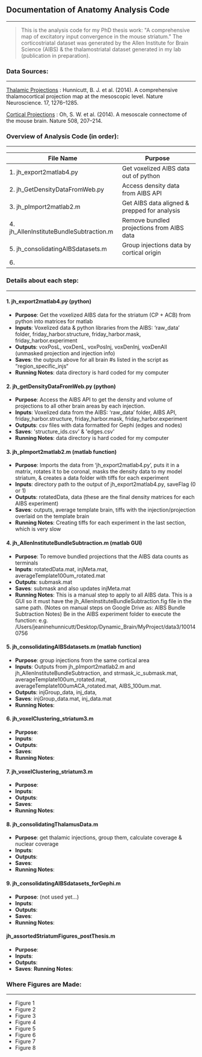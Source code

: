 ## Documentation of Anatomy Analysis Code
---
> This is the analysis code for my PhD thesis work: "A comprehensive map of excitatory input convergence in the mouse striatum." The corticostriatal dataset was generated by the Allen Institute for Brain Science (AIBS) & the thalamostriatal dataset generated in my lab (publication in preparation).

### Data Sources:
---
[Thalamic Projections](http://digitalcollections.ohsu.edu/projectionmap)
: Hunnicutt, B. J. et al. (2014). A comprehensive thalamocortical projection map at the mesoscopic level. Nature Neuroscience. 17, 1276–1285.

[Cortical Projections](http://connectivity.brain-map.org/projection)
: Oh, S. W. et al. (2014). A mesoscale connectome of the mouse brain. Nature 508, 207–214.



### Overview of Analysis Code (in order):
---
| File Name					|	Purpose
| ----------------------------------|-------------
| 1. jh_export2matlab4.py			|	Get voxelized AIBS data out of python
| 2. jh_GetDensityDataFromWeb.py	|	Access density data from AIBS API
| 3. jh_pImport2matlab2.m			|	Get AIBS data aligned & prepped for analysis
| 4. jh_AllenInstituteBundleSubtraction.m	|	Remove bundled projections from AIBS data
| 5. jh_consolidatingAIBSdatasets.m	|	Group injections data by cortical origin
| 6. 

	 
### Details about each step:
---
#### 1. jh_export2matlab4.py (python)
* __Purpose__: Get the voxelized AIBS data for the striatum (CP + ACB) from python into matrices for matlab
* __Inputs__: Voxelized data & python libraries from the AIBS: ‘raw_data’ folder, friday_harbor.structure, friday_harbor.mask, friday_harbor.experiment 
* __Outputs__: voxPosL, voxDenL, voxPosInj, voxDenInj, voxDenAll (unmasked projection and injection info)
* __Saves__: the outputs above for all brain #s listed in the script as “region_specific_injs“
* __Running Notes__: data directory is hard coded for my computer

#### 2. jh_getDensityDataFromWeb.py (python) 
* __Purpose__:  Access the AIBS API to get the density and volume of projections to all other brain areas by each injection.
* __Inputs__: Voxelized data from the AIBS: ‘raw_data’ folder, AIBS API, friday_harbor.structure, friday_harbor.mask, friday_harbor.experiment
* __Outputs__: csv files with data formatted for Gephi (edges and nodes)
* __Saves__: 'structure_ids.csv' & 'edges.csv'
* __Running Notes__: data directory is hard coded for my computer

#### 3. jh_pImport2matlab2.m (matlab function)
* __Purpose__: Imports the data from ‘jh_export2matlab4.py’, puts it in a matrix, rotates it to be coronal, masks the density data to my model striatum, & creates a data folder with tiffs for each experiment
* __Inputs__: directory path to the output of jh_export2matlab4.py, saveFlag (0 or 1)
* __Outputs__: rotatedData, data (these are the final density matrices for each AIBS experiment)
* __Saves__: outputs, average template brain, tiffs with the injection/projection overlaid on the template brain
* __Running Notes__: Creating tiffs for each experiment in the last section, which is very slow

#### 4. jh_AllenInstituteBundleSubtraction.m (matlab GUI)
* __Purpose__: To remove bundled projections that the AIBS data counts as terminals
* __Inputs__: rotatedData.mat, injMeta.mat, averageTemplate100um_rotated.mat
* __Outputs__: submask.mat
* __Saves__: submask and also updates injMeta.mat
* __Running Notes__: This is a manual step to apply to all AIBS data. This is a GUI so it must have 
the jh_AllenInstituteBundleSubtraction.fig file in the same path. (Notes on manual steps on Google Drive as: AIBS Bundle Subtraction Notes)
Be in the AIBS experiment folder to execute the function: e.g. /Users/jeaninehunnicutt/Desktop/Dynamic_Brain/MyProject/data3/100140756

#### 5. jh_consolidatingAIBSdatasets.m (matlab function)
* __Purpose__: group injections from the same cortical area
* __Inputs__: Outputs from jh_pImport2matlab2.m and jh_AllenInstituteBundleSubtraction, and strmask_ic_submask.mat, averageTemplate100um_rotated.mat, averageTemplate100umACA_rotated.mat, AIBS_100um.mat. 
* __Outputs__: injGroup_data, inj_data, 
* __Saves__: injGroup_data.mat, inj_data.mat
* __Running Notes__:
	
#### 6. jh_voxelClustering_striatum3.m
* __Purpose__: 
* __Inputs__:
* __Outputs__:
* __Saves__:
* __Running Notes__:
	
#### 7. jh_voxelClustering_striatum3.m
* __Purpose__: 
* __Inputs__:
* __Outputs__:
* __Saves__:
* __Running Notes__:
	
#### 8. jh_consolidatingThalamusData.m
* __Purpose__: get thalamic injections, group them, calculate coverage & nuclear coverage
* __Inputs__:
* __Outputs__:
* __Saves__:
* __Running Notes__:
	
#### 9. jh_consolidatingAIBSdatasets_forGephi.m
* __Purpose__: (not used yet...)
* __Inputs__:
* __Outputs__:
* __Saves__:
* __Running Notes__:
	
#### jh_assortedStriatumFigures_postThesis.m
* __Purpose__: 
* __Inputs__:
* __Outputs__:
* __Saves__:
__Running Notes__:

### Where Figures are Made:
---
* Figure 1
* Figure 2
* Figure 3
* Figure 4
* Figure 5
* Figure 6
* Figure 7
* Figure 8
